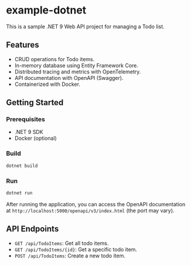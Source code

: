 # example-dotnet

This is a sample .NET 9 Web API project for managing a Todo list.

## Features

* CRUD operations for Todo items.
* In-memory database using Entity Framework Core.
* Distributed tracing and metrics with OpenTelemetry.
* API documentation with OpenAPI (Swagger).
* Containerized with Docker.

## Getting Started

### Prerequisites

* .NET 9 SDK
* Docker (optional)

### Build

```sh
dotnet build
```

### Run

```sh
dotnet run
```

After running the application, you can access the OpenAPI documentation at `http://localhost:5000/openapi/v3/index.html` (the port may vary).

## API Endpoints

* `GET /api/TodoItems`: Get all todo items.
* `GET /api/TodoItems/{id}`: Get a specific todo item.
* `POST /api/TodoItems`: Create a new todo item.
